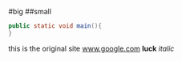 #big
##small
```java
public static void main(){
}
```
this is the original site www.google.com
**luck**
*italic*
